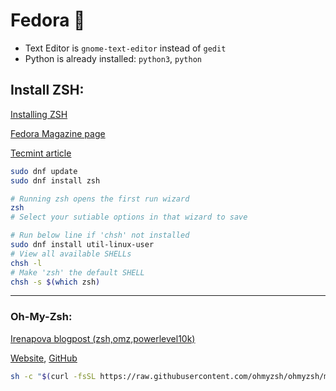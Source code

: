 # Fedora 🎩

- Text Editor is `gnome-text-editor` instead of `gedit` 
- Python is already installed: `python3`, `python` 
## Install ZSH:

[Installing ZSH](https://github.com/ohmyzsh/ohmyzsh/wiki/Installing-ZSH)

[Fedora Magazine page](https://fedoramagazine.org/set-zsh-fedora-system/)

[Tecmint article](https://www.tecmint.com/install-zsh-shell-in-fedora/)


```sh
sudo dnf update
sudo dnf install zsh

# Running zsh opens the first run wizard
zsh
# Select your sutiable options in that wizard to save

# Run below line if 'chsh' not installed
sudo dnf install util-linux-user
# View all available SHELLs
chsh -l
# Make 'zsh' the default SHELL
chsh -s $(which zsh)

```

---
### Oh-My-Zsh:

[Irenapova blogpost (zsh,omz,powerlevel10k)](https://irenapopova.com/blog/zsh%20shell-post/)


[Website](https://ohmyz.sh/), [GitHub](https://github.com/ohmyzsh/ohmyzsh/)

```sh
sh -c "$(curl -fsSL https://raw.githubusercontent.com/ohmyzsh/ohmyzsh/master/tools/install.sh)"
```